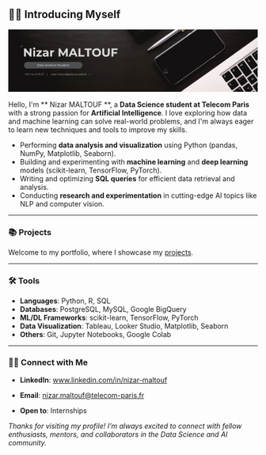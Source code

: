 ## 🙋‍♂️ Introducing Myself

![GitHub Banner](https://raw.githubusercontent.com/Maltouf25/Maltouf25/main/banner_github1.png)

Hello, I'm ** Nizar MALTOUF **, a **Data Science student at Telecom Paris** with a strong passion for **Artificial Intelligence**. I love exploring how data and machine learning can solve real-world problems, and I'm always eager to learn new techniques and tools to improve my skills.

- Performing **data analysis and visualization** using Python (pandas, NumPy, Matplotlib, Seaborn).
- Building and experimenting with **machine learning** and **deep learning** models (scikit-learn, TensorFlow, PyTorch).
- Writing and optimizing **SQL queries** for efficient data retrieval and analysis.
- Conducting **research and experimentation** in cutting-edge AI topics like NLP and computer vision.

---

### 📚 Projects

Welcome to my portfolio, where I showcase my [projects](#).  


---

### 🛠️ Tools

- **Languages**: Python, R, SQL  
- **Databases**: PostgreSQL, MySQL, Google BigQuery  
- **ML/DL Frameworks**: scikit-learn, TensorFlow, PyTorch  
- **Data Visualization**: Tableau, Looker Studio, Matplotlib, Seaborn  
- **Others**: Git, Jupyter Notebooks, Google Colab

---

### 👋🏻 Connect with Me

- **LinkedIn**: www.linkedin.com/in/nizar-maltouf  
 
- **Email**: nizar.maltouf@telecom-paris.fr 
- **Open to**: Internships



_Thanks for visiting my profile! I’m always excited to connect with fellow enthusiasts, mentors, and collaborators in the Data Science and AI community._
